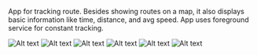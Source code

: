 App for tracking route.
Besides showing routes on a map, it also displays basic information like time, distance, and avg speed.
App uses foreground service for constant tracking.

![Alt text](appimages/1.png?raw=true "")
![Alt text](appimages/2.png?raw=true "")
![Alt text](appimages/3.png?raw=true "")
![Alt text](appimages/4.png?raw=true "")
![Alt text](appimages/5.png?raw=true "")
![Alt text](appimages/6.png?raw=true "")
